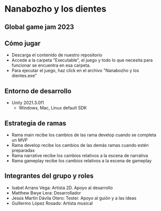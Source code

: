 # Nanabozho y los dientes

## Global game jam 2023

## Cómo jugar
* Descarga el contenido de nuestro repositorio
* Accede a la carpeta "Executable", el juego y todo lo que necesita para funcionar se encuentra en esa carpeta.
* Para ejecutar el juego, haz click en el archivo "Nanabozho y los dientes.exe"


## Entorno de desarrollo

* Unity 2021.3.0f1
  * Windows, Mac, Linux default SDK

## Estrategia de ramas

* Rama main recibe los cambios de las rama develop cuando se completa un MVP
* Rama develop recibe los cambios de las demás ramas cuando estén preparadas
* Rama narrative recibe los cambios relativos a la escena de narrativa
* Rama gameplay recibe los cambios relativos a la escena de gameplay

## Integrantes del grupo y roles

* Isabel Arrans Vega: Artista 2D. Apoyo al desarrollo
* Matthew Bwye Lera: Desarrollador
* Jesús Martín Dávila Otero: Tester. Apoyo al guión y a las ideas
* Guillermo López Rosado: Artista musical
